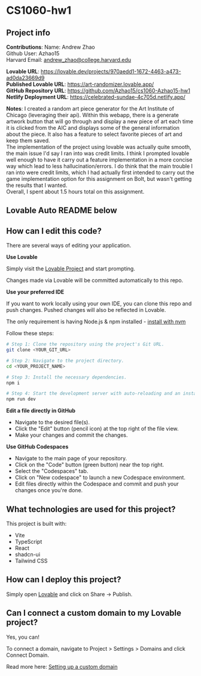 # CS1060-hw1

## Project info

**Contributions**: 
Name: Andrew Zhao  
Github User: Azhao15  
Harvard Email: andrew_zhao@college.harvard.edu  

**Lovable URL**: https://lovable.dev/projects/970aedd1-1672-4463-a473-ad0da23669d9  
**Published Lovable URL**: https://art-randomizer.lovable.app/  
**GitHub Repository URL**: https://github.com/Azhao15/cs1060-Azhao15-hw1  
**Netlify Deployment URL**: https://celebrated-sundae-4c705d.netlify.app/  

**Notes**: I created a random art piece generator for the Art Institute of Chicago (leveraging their api). Within this webapp, there is a generate artwork button that will go through and display a new piece of art each time it is clicked from the AIC and displays some of the general information about the piece. It also has a feature to select favorite pieces of art and keep them saved.  
The implementation of the project using lovable was actually quite smooth, the main issue I'd say I ran into was credit limits. I think I prompted lovable well enough to have it carry out a feature implementation in a more concise way which lead to less hallucination/errors. I do think that the main trouble I ran into were credit limits, which I had actually first intended to carry out the game implementation option for this assignment on Bolt, but wasn't getting the results that I wanted.  
Overall, I spent about 1.5 hours total on this assignment.

## Lovable Auto README below

## How can I edit this code?

There are several ways of editing your application.

**Use Lovable**

Simply visit the [Lovable Project](https://lovable.dev/projects/970aedd1-1672-4463-a473-ad0da23669d9) and start prompting.

Changes made via Lovable will be committed automatically to this repo.

**Use your preferred IDE**

If you want to work locally using your own IDE, you can clone this repo and push changes. Pushed changes will also be reflected in Lovable.

The only requirement is having Node.js & npm installed - [install with nvm](https://github.com/nvm-sh/nvm#installing-and-updating)

Follow these steps:

```sh
# Step 1: Clone the repository using the project's Git URL.
git clone <YOUR_GIT_URL>

# Step 2: Navigate to the project directory.
cd <YOUR_PROJECT_NAME>

# Step 3: Install the necessary dependencies.
npm i

# Step 4: Start the development server with auto-reloading and an instant preview.
npm run dev
```

**Edit a file directly in GitHub**

- Navigate to the desired file(s).
- Click the "Edit" button (pencil icon) at the top right of the file view.
- Make your changes and commit the changes.

**Use GitHub Codespaces**

- Navigate to the main page of your repository.
- Click on the "Code" button (green button) near the top right.
- Select the "Codespaces" tab.
- Click on "New codespace" to launch a new Codespace environment.
- Edit files directly within the Codespace and commit and push your changes once you're done.

## What technologies are used for this project?

This project is built with:

- Vite
- TypeScript
- React
- shadcn-ui
- Tailwind CSS

## How can I deploy this project?

Simply open [Lovable](https://lovable.dev/projects/970aedd1-1672-4463-a473-ad0da23669d9) and click on Share -> Publish.

## Can I connect a custom domain to my Lovable project?

Yes, you can!

To connect a domain, navigate to Project > Settings > Domains and click Connect Domain.

Read more here: [Setting up a custom domain](https://docs.lovable.dev/tips-tricks/custom-domain#step-by-step-guide)
